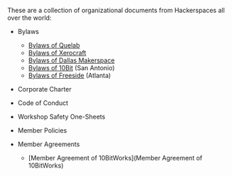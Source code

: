 These are a collection of organizational documents from Hackerspaces all over the world:

* Bylaws
  - [Bylaws of Quelab](Bylaws-of-Quelab)
  - [Bylaws of Xerocraft](Bylaws-of-Xerocraft)
  - [Bylaws of Dallas Makerspace](Bylaws-of-Dallas-Makerspace)
  - [Bylaws of 10Bit](Bylaws-of-10Bit) (San Antonio)
  - [Bylaws of Freeside](Bylaws-of-Freeside) (Atlanta)
* Corporate Charter
* Code of Conduct
* Workshop Safety One-Sheets
* Member Policies

* Member Agreements
  - [Member Agreement of 10BitWorks](Member Agreement of 10BitWorks)

